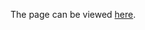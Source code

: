The page can be viewed <a href="https://lionfish0.github.io/presentations/DSA_crouchers_talk_short">here</a>.	
